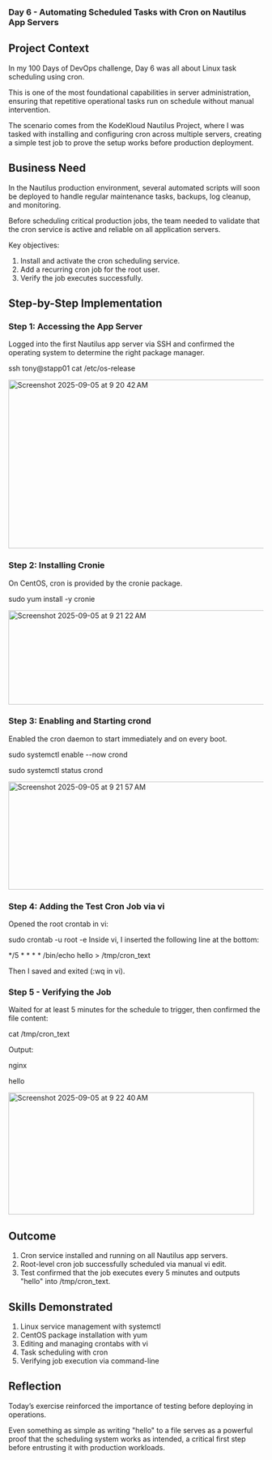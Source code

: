 ### Day 6 - Automating Scheduled Tasks with Cron on Nautilus App Servers

## Project Context
In my 100 Days of DevOps challenge, Day 6 was all about Linux task scheduling using cron.

This is one of the most foundational capabilities in server administration, ensuring that repetitive operational tasks run on schedule without manual intervention.

The scenario comes from the KodeKloud Nautilus Project, where I was tasked with installing and configuring cron across multiple servers, creating a simple test job to prove the setup works before production deployment.

## Business Need
In the Nautilus production environment, several automated scripts will soon be deployed to handle regular maintenance tasks, backups, log cleanup, and monitoring.

Before scheduling critical production jobs, the team needed to validate that the cron service is active and reliable on all application servers.

Key objectives:
1.	Install and activate the cron scheduling service.
2.	Add a recurring cron job for the root user.
3.	Verify the job executes successfully.

## Step-by-Step Implementation
### Step 1: Accessing the App Server
Logged into the first Nautilus app server via SSH and confirmed the operating system to determine the right package manager.

ssh tony@stapp01
cat /etc/os-release

<img width="559" height="333" alt="Screenshot 2025-09-05 at 9 20 42 AM" src="https://github.com/user-attachments/assets/58591070-7649-4201-8272-0b6ed784ab65" />


### Step 2: Installing Cronie
On CentOS, cron is provided by the cronie package.

sudo yum install -y cronie

<img width="938" height="186" alt="Screenshot 2025-09-05 at 9 21 22 AM" src="https://github.com/user-attachments/assets/5f7743c1-ee36-4759-8339-068476db25ca" />


### Step 3: Enabling and Starting crond
Enabled the cron daemon to start immediately and on every boot.

sudo systemctl enable --now crond

sudo systemctl status crond

<img width="941" height="213" alt="Screenshot 2025-09-05 at 9 21 57 AM" src="https://github.com/user-attachments/assets/13f423dc-130c-44b7-907f-6e3a0a1eb89a" />


### Step 4: Adding the Test Cron Job via vi
Opened the root crontab in vi:

sudo crontab -u root -e
Inside vi, I inserted the following line at the bottom:

*/5 * * * * /bin/echo hello > /tmp/cron_text

Then I saved and exited (:wq in vi).

### Step 5 - Verifying the Job
Waited for at least 5 minutes for the schedule to trigger, then confirmed the file content:

cat /tmp/cron_text

Output:

nginx

hello

<img width="485" height="241" alt="Screenshot 2025-09-05 at 9 22 40 AM" src="https://github.com/user-attachments/assets/bba25c4a-5d13-4b97-8118-94c868afddeb" />

##  Outcome
1. Cron service installed and running on all Nautilus app servers.
2. Root-level cron job successfully scheduled via manual vi edit.
3. Test confirmed that the job executes every 5 minutes and outputs "hello" into /tmp/cron_text.

## Skills Demonstrated
1. Linux service management with systemctl
2. CentOS package installation with yum
3. Editing and managing crontabs with vi
4. Task scheduling with cron
5. Verifying job execution via command-line

## Reflection
Today’s exercise reinforced the importance of testing before deploying in operations.

Even something as simple as writing "hello" to a file serves as a powerful proof that the scheduling system works as intended, a critical first step before entrusting it with production workloads.
